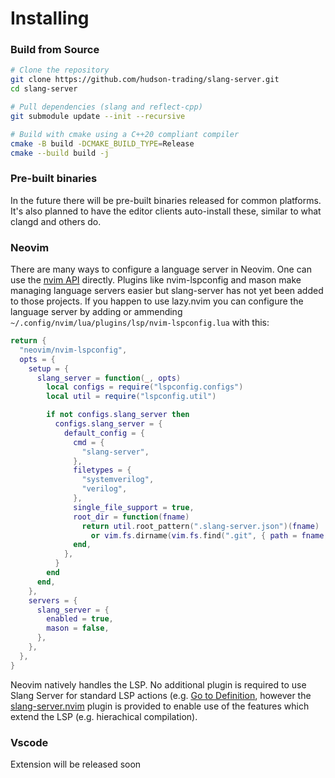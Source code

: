 # Installing

### Build from Source

```bash
# Clone the repository
git clone https://github.com/hudson-trading/slang-server.git
cd slang-server

# Pull dependencies (slang and reflect-cpp)
git submodule update --init --recursive

# Build with cmake using a C++20 compliant compiler
cmake -B build -DCMAKE_BUILD_TYPE=Release
cmake --build build -j
```

### Pre-built binaries

In the future there will be pre-built binaries released for common platforms. It's also planned to have the editor clients auto-install these, similar to what clangd and others do.

### Neovim

There are many ways to configure a language server in Neovim. One can use the [nvim API](<https://neovim.io/doc/user/lsp.html#vim.lsp.start()>) directly. Plugins like nvim-lspconfig and mason make managing language servers easier but slang-server has not yet been added to those projects. If you happen to use lazy.nvim you can configure the language server by adding or ammending `~/.config/nvim/lua/plugins/lsp/nvim-lspconfig.lua` with this:

```lua
return {
  "neovim/nvim-lspconfig",
  opts = {
    setup = {
      slang_server = function(_, opts)
        local configs = require("lspconfig.configs")
        local util = require("lspconfig.util")

        if not configs.slang_server then
          configs.slang_server = {
            default_config = {
              cmd = {
                "slang-server",
              },
              filetypes = {
                "systemverilog",
                "verilog",
              },
              single_file_support = true,
              root_dir = function(fname)
                return util.root_pattern(".slang-server.json")(fname)
                  or vim.fs.dirname(vim.fs.find(".git", { path = fname, upward = true })[1])
              end,
            },
          }
        end
      end,
    },
    servers = {
      slang_server = {
        enabled = true,
        mason = false,
      },
    },
  },
}
```

Neovim natively handles the LSP. No additional plugin is required to use Slang Server for standard LSP actions (e.g. [Go to Definition](https://microsoft.github.io/language-server-protocol/specifications/lsp/3.17/specification/#textDocument_definition), however the [slang-server.nvim](https://github.com/hudson-trading/slang-server.nvim) plugin is provided to enable use of the features which extend the LSP (e.g. hierachical compilation).

### Vscode

Extension will be released soon

<!-- Install the extension [here](https://marketplace.visualstudio.com/items?itemName=HudsonRiverTrading.slang-vscode), then set `slang.path` to your server binary -->

<!-- See [Vscode Options](../clients/vscode/CONFIG.md) -->
